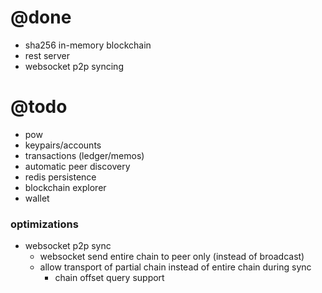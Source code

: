 # @done
- sha256 in-memory blockchain
- rest server
- websocket p2p syncing

# @todo
- pow
- keypairs/accounts
- transactions (ledger/memos)
- automatic peer discovery
- redis persistence
- blockchain explorer
- wallet

### optimizations
- websocket p2p sync
  - websocket send entire chain to peer only (instead of broadcast)
  - allow transport of partial chain instead of entire chain during sync
    - chain offset query support

